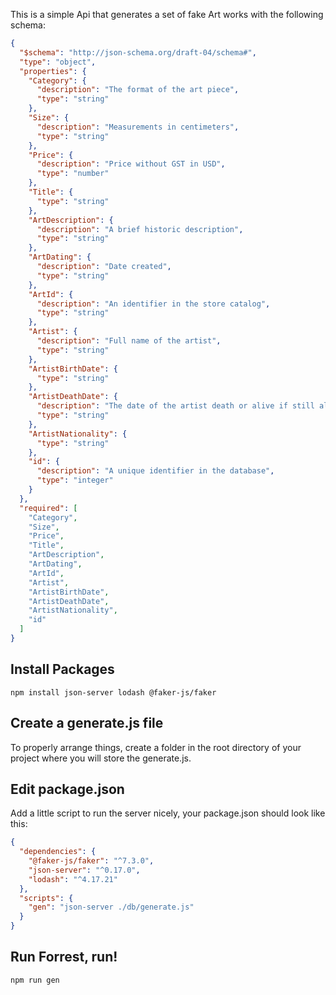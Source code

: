 This is a simple Api that generates a set of fake Art works with the following schema:

```json
{
  "$schema": "http://json-schema.org/draft-04/schema#",
  "type": "object",
  "properties": {
    "Category": {
      "description": "The format of the art piece",
      "type": "string"
    },
    "Size": {
      "description": "Measurements in centimeters",
      "type": "string"
    },
    "Price": {
      "description": "Price without GST in USD",
      "type": "number"
    },
    "Title": {
      "type": "string"
    },
    "ArtDescription": {
      "description": "A brief historic description",
      "type": "string"
    },
    "ArtDating": {
      "description": "Date created",
      "type": "string"
    },
    "ArtId": {
      "description": "An identifier in the store catalog",
      "type": "string"
    },
    "Artist": {
      "description": "Full name of the artist",
      "type": "string"
    },
    "ArtistBirthDate": {
      "type": "string"
    },
    "ArtistDeathDate": {
      "description": "The date of the artist death or alive if still alive",
      "type": "string"
    },
    "ArtistNationality": {
      "type": "string"
    },
    "id": {
      "description": "A unique identifier in the database",
      "type": "integer"
    }
  },
  "required": [
    "Category",
    "Size",
    "Price",
    "Title",
    "ArtDescription",
    "ArtDating",
    "ArtId",
    "Artist",
    "ArtistBirthDate",
    "ArtistDeathDate",
    "ArtistNationality",
    "id"
  ]
}
```

## Install Packages

```
npm install json-server lodash @faker-js/faker
```

## Create a generate.js file

To properly arrange things, create a folder in the root directory of your project where you will store the generate.js.

## Edit package.json

Add a little script to run the server nicely, your package.json should look like this:

```json
{
  "dependencies": {
    "@faker-js/faker": "^7.3.0",
    "json-server": "^0.17.0",
    "lodash": "^4.17.21"
  },
  "scripts": {
    "gen": "json-server ./db/generate.js"
  }
}
```

## Run Forrest, run!

`npm run gen`
